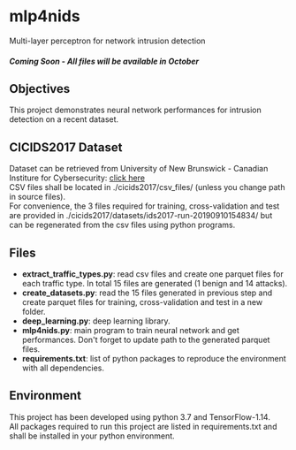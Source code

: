# mlp4nids
Multi-layer perceptron for network intrusion detection 

##### Coming Soon - All files will be available in October

## Objectives
This project demonstrates neural network performances for intrusion detection on a recent dataset.

## CICIDS2017 Dataset
Dataset can be retrieved from University of New Brunswick - Canadian Institure for Cybersecurity: 
[click here](https://www.unb.ca/cic/datasets/ids-2017.html) <br>
CSV files shall be located in ./cicids2017/csv_files/ (unless you change path in source files). <br>
For convenience, the 3 files required for training, cross-validation and test are provided in 
./cicids2017/datasets/ids2017-run-20190910154834/ but can be regenerated from the csv files using python programs.

## Files
- **extract_traffic_types.py**: read csv files and create one parquet files for each traffic type. In total 15 files 
are generated (1 benign and 14 attacks).
- **create_datasets.py**: read the 15 files generated in previous step and create parquet files for training, 
cross-validation and test in a new folder.
- **deep_learning.py**: deep learning library.
- **mlp4nids.py**: main program to train neural network and get performances. Don't forget to update path to the 
generated parquet files.
- **requirements.txt**: list of python packages to reproduce the environment with all dependencies.

## Environment
This project has been developed using python 3.7 and TensorFlow-1.14.<br>
All packages required to run this project are listed in requirements.txt and shall be installed in your python
environment.

